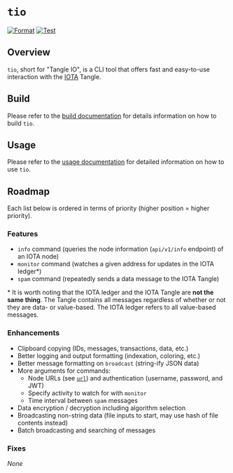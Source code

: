 # `tio`
[![Format](https://github.com/maxwellmattryan/tio/actions/workflows/ci.format.yml/badge.svg?branch=develop&event=push)](https://github.com/maxwellmattryan/tio/actions/workflows/ci.format.yml)
[![Test](https://github.com/maxwellmattryan/tio/actions/workflows/ci.test.yml/badge.svg?branch=develop&event=push)](https://github.com/maxwellmattryan/tio/actions/workflows/ci.test.yml)

## Overview
`tio`, short for "Tangle IO", is a CLI tool that offers fast and easy-to-use interaction with the [IOTA](https://iota.org) Tangle.

## Build
Please refer to the [build documentation](./docs/BUILD.md) for details information on how to build `tio`.

## Usage
Please refer to the [usage documentation](./docs/USAGE.md) for detailed information on how to use `tio`.

## Roadmap
Each list below is ordered in terms of priority (higher position = higher priority).

### Features
- `info` command (queries the node information (`api/v1/info` endpoint) of an IOTA node)
- `monitor` command (watches a given address for updates in the IOTA ledger*)
- `spam` command (repeatedly sends a data message to the IOTA Tangle)

\* It is worth noting that the IOTA ledger and the IOTA Tangle are __not the same thing__.
The Tangle contains all messages regardless of whether or not they are data- or value-based.
The IOTA ledger refers to all value-based messages.

### Enhancements
- Clipboard copying (IDs, messages, transactions, data, etc.)
- Better logging and output formatting (indexation, coloring, etc.)
- Better message formatting on `broadcast` (string-ify JSON data)
- More arguments for commands:
    - Node URLs (see [`url`](https://docs.rs/url/latest/url/)) and authentication (username, password, and JWT)
    - Specify activity to watch for with `monitor`
    - Time interval between `spam` messages
- Data encryption / decryption including algorithm selection
- Broadcasting non-string data (file inputs to start, may use hash of file contents instead)
- Batch broadcasting and searching of messages

### Fixes
_None_
